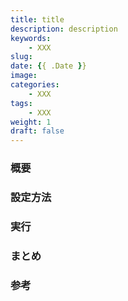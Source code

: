 ```yaml
---
title: title
description: description
keywords: 
    - XXX
slug: 
date: {{ .Date }}
image: 
categories:
    - XXX
tags: 
    - XXX
weight: 1
draft: false
---
```


### 概要

### 設定方法

### 実行

### まとめ

### 参考
